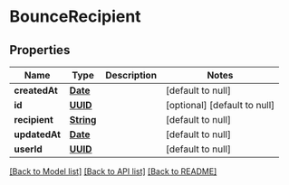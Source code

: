 # BounceRecipient
## Properties

Name | Type | Description | Notes
------------ | ------------- | ------------- | -------------
**createdAt** | [**Date**](DateTime) |  | [default to null]
**id** | [**UUID**](UUID) |  | [optional] [default to null]
**recipient** | [**String**](string) |  | [default to null]
**updatedAt** | [**Date**](DateTime) |  | [default to null]
**userId** | [**UUID**](UUID) |  | [default to null]

[[Back to Model list]](../README#documentation-for-models) [[Back to API list]](../README#documentation-for-api-endpoints) [[Back to README]](../README)

